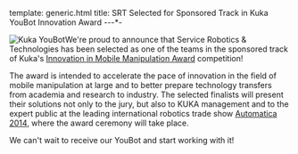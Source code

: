 template: generic.html
title: SRT Selected for Sponsored Track in Kuka YouBot Innovation Award
-*-*-*-

![Kuka YouBot](/img/news/youbot2.png)We're proud to announce that Service Robotics & Technologies has been selected as one of the teams in the sponsored track of Kuka's [Innovation in Mobile Manipulation Award](http://www.kuka-labs.com/en/network/innovationaward/) competition!

The award is intended to accelerate the pace of innovation in the field of mobile manipulation at large and to better prepare technology transfers from academia and research to industry. The selected finalists will present their solutions not only to the jury, but also to KUKA management and to the expert public at the leading international robotics trade show [Automatica 2014](http://automatica-munich.com/), where the award ceremony will take place.

We can't wait to receive our YouBot and start working with it!